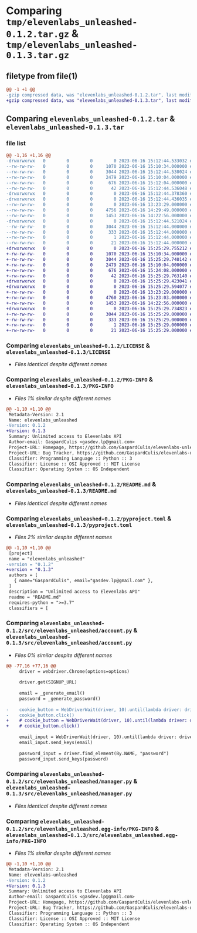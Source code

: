 # Comparing `tmp/elevenlabs_unleashed-0.1.2.tar.gz` & `tmp/elevenlabs_unleashed-0.1.3.tar.gz`

## filetype from file(1)

```diff
@@ -1 +1 @@
-gzip compressed data, was "elevenlabs_unleashed-0.1.2.tar", last modified: Fri Jun 16 15:12:44 2023, max compression
+gzip compressed data, was "elevenlabs_unleashed-0.1.3.tar", last modified: Fri Jun 16 15:25:29 2023, max compression
```

## Comparing `elevenlabs_unleashed-0.1.2.tar` & `elevenlabs_unleashed-0.1.3.tar`

### file list

```diff
@@ -1,16 +1,16 @@
-drwxrwxrwx   0        0        0        0 2023-06-16 15:12:44.533032 elevenlabs_unleashed-0.1.2/
--rw-rw-rw-   0        0        0     1070 2023-06-16 15:10:34.000000 elevenlabs_unleashed-0.1.2/LICENSE
--rw-rw-rw-   0        0        0     3044 2023-06-16 15:12:44.530024 elevenlabs_unleashed-0.1.2/PKG-INFO
--rw-rw-rw-   0        0        0     2479 2023-06-16 15:10:04.000000 elevenlabs_unleashed-0.1.2/README.md
--rw-rw-rw-   0        0        0      676 2023-06-16 15:12:04.000000 elevenlabs_unleashed-0.1.2/pyproject.toml
--rw-rw-rw-   0        0        0       42 2023-06-16 15:12:44.536048 elevenlabs_unleashed-0.1.2/setup.cfg
-drwxrwxrwx   0        0        0        0 2023-06-16 15:12:44.378360 elevenlabs_unleashed-0.1.2/src/
-drwxrwxrwx   0        0        0        0 2023-06-16 15:12:44.436035 elevenlabs_unleashed-0.1.2/src/elevenlabs_unleashed/
--rw-rw-rw-   0        0        0        0 2023-06-16 13:23:29.000000 elevenlabs_unleashed-0.1.2/src/elevenlabs_unleashed/__init__.py
--rw-rw-rw-   0        0        0     4756 2023-06-16 14:29:49.000000 elevenlabs_unleashed-0.1.2/src/elevenlabs_unleashed/account.py
--rw-rw-rw-   0        0        0     1453 2023-06-16 14:22:56.000000 elevenlabs_unleashed-0.1.2/src/elevenlabs_unleashed/manager.py
-drwxrwxrwx   0        0        0        0 2023-06-16 15:12:44.521024 elevenlabs_unleashed-0.1.2/src/elevenlabs_unleashed.egg-info/
--rw-rw-rw-   0        0        0     3044 2023-06-16 15:12:44.000000 elevenlabs_unleashed-0.1.2/src/elevenlabs_unleashed.egg-info/PKG-INFO
--rw-rw-rw-   0        0        0      333 2023-06-16 15:12:44.000000 elevenlabs_unleashed-0.1.2/src/elevenlabs_unleashed.egg-info/SOURCES.txt
--rw-rw-rw-   0        0        0        1 2023-06-16 15:12:44.000000 elevenlabs_unleashed-0.1.2/src/elevenlabs_unleashed.egg-info/dependency_links.txt
--rw-rw-rw-   0        0        0       21 2023-06-16 15:12:44.000000 elevenlabs_unleashed-0.1.2/src/elevenlabs_unleashed.egg-info/top_level.txt
+drwxrwxrwx   0        0        0        0 2023-06-16 15:25:29.755212 elevenlabs_unleashed-0.1.3/
+-rw-rw-rw-   0        0        0     1070 2023-06-16 15:10:34.000000 elevenlabs_unleashed-0.1.3/LICENSE
+-rw-rw-rw-   0        0        0     3044 2023-06-16 15:25:29.740142 elevenlabs_unleashed-0.1.3/PKG-INFO
+-rw-rw-rw-   0        0        0     2479 2023-06-16 15:10:04.000000 elevenlabs_unleashed-0.1.3/README.md
+-rw-rw-rw-   0        0        0      676 2023-06-16 15:24:08.000000 elevenlabs_unleashed-0.1.3/pyproject.toml
+-rw-rw-rw-   0        0        0       42 2023-06-16 15:25:29.763140 elevenlabs_unleashed-0.1.3/setup.cfg
+drwxrwxrwx   0        0        0        0 2023-06-16 15:25:29.423041 elevenlabs_unleashed-0.1.3/src/
+drwxrwxrwx   0        0        0        0 2023-06-16 15:25:29.594077 elevenlabs_unleashed-0.1.3/src/elevenlabs_unleashed/
+-rw-rw-rw-   0        0        0        0 2023-06-16 13:23:29.000000 elevenlabs_unleashed-0.1.3/src/elevenlabs_unleashed/__init__.py
+-rw-rw-rw-   0        0        0     4760 2023-06-16 15:23:03.000000 elevenlabs_unleashed-0.1.3/src/elevenlabs_unleashed/account.py
+-rw-rw-rw-   0        0        0     1453 2023-06-16 14:22:56.000000 elevenlabs_unleashed-0.1.3/src/elevenlabs_unleashed/manager.py
+drwxrwxrwx   0        0        0        0 2023-06-16 15:25:29.734823 elevenlabs_unleashed-0.1.3/src/elevenlabs_unleashed.egg-info/
+-rw-rw-rw-   0        0        0     3044 2023-06-16 15:25:29.000000 elevenlabs_unleashed-0.1.3/src/elevenlabs_unleashed.egg-info/PKG-INFO
+-rw-rw-rw-   0        0        0      333 2023-06-16 15:25:29.000000 elevenlabs_unleashed-0.1.3/src/elevenlabs_unleashed.egg-info/SOURCES.txt
+-rw-rw-rw-   0        0        0        1 2023-06-16 15:25:29.000000 elevenlabs_unleashed-0.1.3/src/elevenlabs_unleashed.egg-info/dependency_links.txt
+-rw-rw-rw-   0        0        0       21 2023-06-16 15:25:29.000000 elevenlabs_unleashed-0.1.3/src/elevenlabs_unleashed.egg-info/top_level.txt
```

### Comparing `elevenlabs_unleashed-0.1.2/LICENSE` & `elevenlabs_unleashed-0.1.3/LICENSE`

 * *Files identical despite different names*

### Comparing `elevenlabs_unleashed-0.1.2/PKG-INFO` & `elevenlabs_unleashed-0.1.3/PKG-INFO`

 * *Files 1% similar despite different names*

```diff
@@ -1,10 +1,10 @@
 Metadata-Version: 2.1
 Name: elevenlabs_unleashed
-Version: 0.1.2
+Version: 0.1.3
 Summary: Unlimited access to Elevenlabs API
 Author-email: GaspardCulis <gasdev.lp@gmail.com>
 Project-URL: Homepage, https://github.com/GaspardCulis/elevenlabs-unleashed
 Project-URL: Bug Tracker, https://github.com/GaspardCulis/elevenlabs-unleashed/issues
 Classifier: Programming Language :: Python :: 3
 Classifier: License :: OSI Approved :: MIT License
 Classifier: Operating System :: OS Independent
```

### Comparing `elevenlabs_unleashed-0.1.2/README.md` & `elevenlabs_unleashed-0.1.3/README.md`

 * *Files identical despite different names*

### Comparing `elevenlabs_unleashed-0.1.2/pyproject.toml` & `elevenlabs_unleashed-0.1.3/pyproject.toml`

 * *Files 2% similar despite different names*

```diff
@@ -1,10 +1,10 @@
 [project]
 name = "elevenlabs_unleashed"
-version = "0.1.2"
+version = "0.1.3"
 authors = [
   { name="GaspardCulis", email="gasdev.lp@gmail.com" },
 ]
 description = "Unlimited access to Elevenlabs API"
 readme = "README.md"
 requires-python = ">=3.7"
 classifiers = [
```

### Comparing `elevenlabs_unleashed-0.1.2/src/elevenlabs_unleashed/account.py` & `elevenlabs_unleashed-0.1.3/src/elevenlabs_unleashed/account.py`

 * *Files 0% similar despite different names*

```diff
@@ -77,16 +77,16 @@
     driver = webdriver.Chrome(options=options)
 
     driver.get(SIGNUP_URL)
 
     email = _generate_email()
     password = _generate_password()
 
-    cookie_button = WebDriverWait(driver, 10).until(lambda driver: driver.find_element(By.ID, "CybotCookiebotDialogBodyButtonAccept"))
-    cookie_button.click()
+    # cookie_button = WebDriverWait(driver, 10).until(lambda driver: driver.find_element(By.ID, "CybotCookiebotDialogBodyButtonAccept"))
+    # cookie_button.click()
 
     email_input = WebDriverWait(driver, 10).until(lambda driver: driver.find_element(By.NAME, "email"))
     email_input.send_keys(email)
 
     password_input = driver.find_element(By.NAME, "password")
     password_input.send_keys(password)
```

### Comparing `elevenlabs_unleashed-0.1.2/src/elevenlabs_unleashed/manager.py` & `elevenlabs_unleashed-0.1.3/src/elevenlabs_unleashed/manager.py`

 * *Files identical despite different names*

### Comparing `elevenlabs_unleashed-0.1.2/src/elevenlabs_unleashed.egg-info/PKG-INFO` & `elevenlabs_unleashed-0.1.3/src/elevenlabs_unleashed.egg-info/PKG-INFO`

 * *Files 1% similar despite different names*

```diff
@@ -1,10 +1,10 @@
 Metadata-Version: 2.1
 Name: elevenlabs-unleashed
-Version: 0.1.2
+Version: 0.1.3
 Summary: Unlimited access to Elevenlabs API
 Author-email: GaspardCulis <gasdev.lp@gmail.com>
 Project-URL: Homepage, https://github.com/GaspardCulis/elevenlabs-unleashed
 Project-URL: Bug Tracker, https://github.com/GaspardCulis/elevenlabs-unleashed/issues
 Classifier: Programming Language :: Python :: 3
 Classifier: License :: OSI Approved :: MIT License
 Classifier: Operating System :: OS Independent
```


